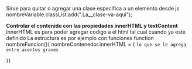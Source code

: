 Sirve para quitar o agregar una clase especifica a un elemento desde js
nombreVariable.classList.add(".La\_\_clase-va-aqui");

**Controlar el contenido con las propiedades innerHTML y textContent**
innerHTML es para poder agregar codigo a el html tal cual cuando ya este definido
La estructura es por ejemplo con funciones
function nombreFuncion(){
nombreContenedor.innerHTML = {
`lo que se le agrega entre acentos graves `

}}
